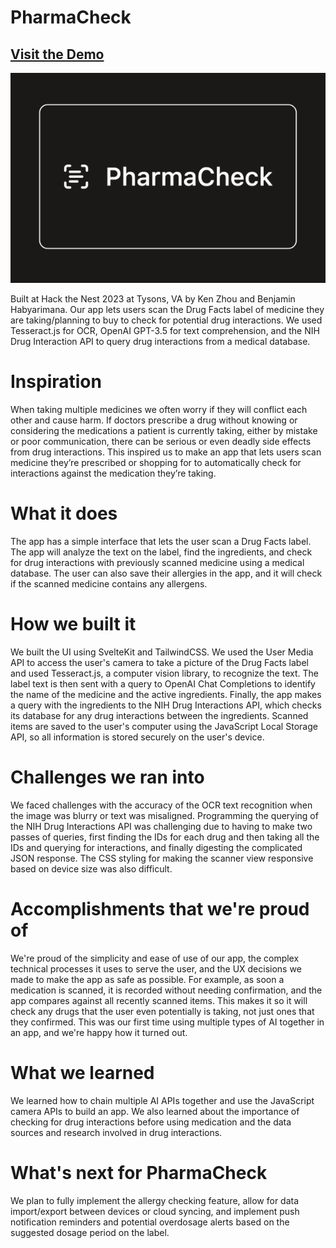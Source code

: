 # PharmaCheck

## [Visit the Demo](http://pharma-check.vercel.app/)

![PharmaCheck Banner](https://github.com/notken12/medication-scanner/blob/main/PharmaCheckBanner.png?raw=true)

Built at Hack the Nest 2023 at Tysons, VA by Ken Zhou and Benjamin Habyarimana. Our app lets users scan the Drug Facts label of medicine they are taking/planning to buy to check for potential drug interactions. We used Tesseract.js for OCR, OpenAI GPT-3.5 for text comprehension, and the NIH Drug Interaction API to query drug interactions from a medical database.

# Inspiration
When taking multiple medicines we often worry if they will conflict each other and cause harm. If doctors prescribe a drug without knowing or considering the medications a patient is currently taking, either by mistake or poor communication, there can be serious or even deadly side effects from drug interactions. This inspired us to make an app that lets users scan medicine they’re prescribed or shopping for to automatically check for interactions against the medication they’re taking.

# What it does
The app has a simple interface that lets the user scan a Drug Facts label. The app will analyze the text on the label, find the ingredients, and check for drug interactions with previously scanned medicine using a medical database. The user can also save their allergies in the app, and it will check if the scanned medicine contains any allergens.

# How we built it
We built the UI using SvelteKit and TailwindCSS. We used the User Media API to access the user's camera to take a picture of the Drug Facts label and used Tesseract.js, a computer vision library, to recognize the text. The label text is then sent with a query to OpenAI Chat Completions to identify the name of the medicine and the active ingredients. Finally, the app makes a query with the ingredients to the NIH Drug Interactions API, which checks its database for any drug interactions between the ingredients. Scanned items are saved to the user's computer using the JavaScript Local Storage API, so all information is stored securely on the user's device.

# Challenges we ran into
We faced challenges with the accuracy of the OCR text recognition when the image was blurry or text was misaligned. Programming the querying of the NIH Drug Interactions API was challenging due to having to make two passes of queries, first finding the IDs for each drug and then taking all the IDs and querying for interactions, and finally digesting the complicated JSON response. The CSS styling for making the scanner view responsive based on device size was also difficult.

# Accomplishments that we're proud of
We're proud of the simplicity and ease of use of our app, the complex technical processes it uses to serve the user, and the UX decisions we made to make the app as safe as possible. For example, as soon a medication is scanned, it is recorded without needing confirmation, and the app compares against all recently scanned items. This makes it so it will check any drugs that the user even potentially is taking, not just ones that they confirmed. This was our first time using multiple types of AI together in an app, and we're happy how it turned out.

# What we learned
We learned how to chain multiple AI APIs together and use the JavaScript camera APIs to build an app. We also learned about the importance of checking for drug interactions before using medication and the data sources and research involved in drug interactions.

# What's next for PharmaCheck
We plan to fully implement the allergy checking feature, allow for data import/export between devices or cloud syncing, and implement push notification reminders and potential overdosage alerts based on the suggested dosage period on the label.
